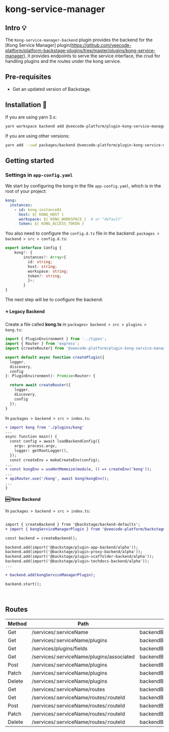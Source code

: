 # kong-service-manager

## Intro 💡

The `Kong-service-manager-backend` plugin provides the backend for the [Kong Service Manager] plugin(https://github.com/veecode-platform/platform-backstage-plugins/tree/master/plugins/kong-service-manager),
it provides endpoints to serve the service interface, the crud for handling plugins and the routes under the kong service.

## Pre-requisites

- Get an updated version of Backstage.
  

## Installation 🔧


If you are using yarn 3.x:

```bash
yarn workspace backend add @veecode-platform/plugin-kong-service-manager-backend
```

If you are using other versions:

```bash
yarn add --cwd packages/backend @veecode-platform/plugin-kong-service-manager-backend
```


## Getting started

### Settings in `app-config.yaml`

We start by configuring the kong in the file `app-config.yaml`, which is in the root of your project:

```yaml
kong:
  instances:
    - id: kong-instance01
      host: ${ KONG_HOST ]
      workspace: ${ KONG_WORKSPACE }  # or "default"
      token: ${ KONG_ACCESS_TOKEN }
   ```

You also need to configure the `config.d.ts` file in the backend:
`packages > backend > src > config.d.ts`:

```ts
export interface Config {
    kong?: {
        instances?: Array<{
          id: string;
          host: string;
          workspace: string;
          token?: string;
          }>;
        }
}
```


The next step will be to configure the backend:

#### ⭐ Legacy Backend

Create a file called **kong.ts** in `packages> backend > src > plugins > kong.ts`:

```ts
import { PluginEnvironment } from '../types';
import { Router } from 'express';
import {createRouter} from '@veecode-platform/plugin-kong-service-manager-backend';

export default async function createPlugin({
  logger,
  discovery,
  config
}: PluginEnvironment): Promise<Router> {

  return await createRouter({
    logger,
    discovery,
    config
  });
}
```
In `packages > backend > src > index.ts`:

```diff
+ import kong from './plugins/kong'
...
async function main() {
  const config = await loadBackendConfig({
    argv: process.argv,
    logger: getRootLogger(),
  });
  const createEnv = makeCreateEnv(config);
...
+ const kongEnv = useHotMemoize(module, () => createEnv('kong'));
...
+ apiRouter.use('/kong', await kong(kongEnv));
...
}
```

#### 🆕 New Backend

In `packages > backend > src > index.ts`:

```diff

import { createBackend } from '@backstage/backend-defaults';
+ import { kongServiceManagerPlugin } from '@veecode-platform/backstage-plugin-infracost-backend';

const backend = createBackend();

backend.add(import('@backstage/plugin-app-backend/alpha'));
backend.add(import('@backstage/plugin-proxy-backend/alpha'));
backend.add(import('@backstage/plugin-scaffolder-backend/alpha'));
backend.add(import('@backstage/plugin-techdocs-backend/alpha'));
...

+ backend.add(kongServiceManagerPlugin);

backend.start();
```

<br>


## Routes

| Method | Path                                        | Endpoint                                               |
|--------|---------------------------------------------|--------------------------------------------------------|
| Get    | /services/:serviceName                      | backendBaseUrl/api/kong/                               |
| Get    | /services/:serviceName/plugins              | backendBaseUrl/api/kong/services/:serviceName/plugins  |
| Get    | /services/plugins/fields                    | backendBaseUrl/api/kong/services/plugins/fields        |
| Get    | /services/:serviceName/plugins/associated   | backendBaseUrl/api/kong/services/:serviceName/plugins/associated |
| Post   | /services/:serviceName/plugins              | backendBaseUrl/api/kong/services/:serviceName/plugins  |
| Patch  | /services/:serviceName/plugins              | backendBaseUrl/api/kong/services/:serviceName/plugins  |
| Delete | /services/:serviceName/plugins              | backendBaseUrl/api/kong/services/:serviceName/plugins  |
| Get    | /services/:serviceName/routes               | backendBaseUrl/api/kong/services/:serviceName/routes   |
| Get    | /services/:serviceName/routes/:routeId      | backendBaseUrl/api/kong/services/:serviceName/routes/:routeId |
| Post   | /services/:serviceName/routes/:routeId      | backendBaseUrl/api/kong/services/:serviceName/routes/:routeId |
| Patch  | /services/:serviceName/routes/:routeId      | backendBaseUrl/api/kong/services/:serviceName/routes/:routeId |
| Delete | /services/:serviceName/routes/:routeId      | backendBaseUrl/api/kong/services/:serviceName/routes/:routeId |


